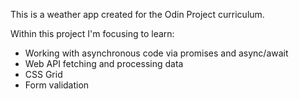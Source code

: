 This is a weather app created for the Odin Project curriculum.

Within this project I'm focusing to learn:

- Working with asynchronous code via promises and async/await
- Web API fetching and processing data
- CSS Grid
- Form validation
